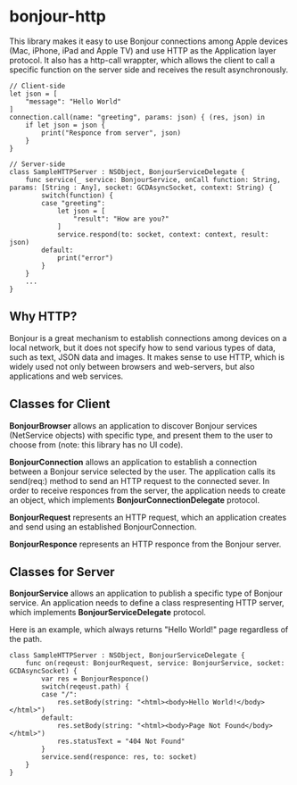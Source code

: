 # bonjour-http

This library makes it easy to use Bonjour connections among Apple devices (Mac, iPhone, iPad and Apple TV) and use HTTP as the Application layer protocol. 
It also has a http-call wrappter, which allows the client to call a specific function on the server side and receives the result asynchronously.

```
// Client-side
let json = [
    "message": "Hello World"
]
connection.call(name: "greeting", params: json) { (res, json) in
    if let json = json {
        print("Responce from server", json)
    }
}
```
```
// Server-side
class SampleHTTPServer : NSObject, BonjourServiceDelegate {
    func service(_ service: BonjourService, onCall function: String, params: [String : Any], socket: GCDAsyncSocket, context: String) {
        switch(function) {
        case "greeting":
            let json = [
                "result": "How are you?"
            ]
            service.respond(to: socket, context: context, result: json)
        default:
            print("error")
        }
    }
    ...
}
```

## Why HTTP?

Bonjour is a great mechanism to establish connections among devices on a local network, but it does not specify how to send various types of data, such as text, JSON data and images. It makes sense to use HTTP, which is widely used not only between browsers and web-servers, but also applications and web services.  

## Classes for Client

**BonjourBrowser** allows an application to discover Bonjour services (NetService objects) with specific type, and present them to the user to choose from (note: this library has no UI code).

**BonjourConnection** allows an application to establish a connection between a Bonjour service selected by the user. The application calls its send(req:) method to send an HTTP request to the connected sever. In order to receive responces from the server, the application needs to create an object, which implements **BonjourConnectionDelegate** protocol. 

**BonjourRequest** represents an HTTP request, which an application creates and send using an established BonjourConnection.

**BonjourResponce** represents an HTTP responce from the Bonjour server. 

## Classes for Server

**BonjourService** allows an application to publish a specific type of Bonjour service. An application needs to define a class respresenting HTTP server, which implements **BonjourServiceDelegate** protocol. 

Here is an example, which always returns "Hello World!" page regardless of the path.

```
class SampleHTTPServer : NSObject, BonjourServiceDelegate {
    func on(reqeust: BonjourRequest, service: BonjourService, socket: GCDAsyncSocket) {
        var res = BonjourResponce()
        switch(reqeust.path) {
        case "/":
            res.setBody(string: "<html><body>Hello World!</body></html>")
        default:
            res.setBody(string: "<html><body>Page Not Found</body></html>")
            res.statusText = "404 Not Found"
        }
        service.send(responce: res, to: socket)
    }
}
```
